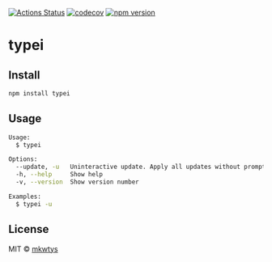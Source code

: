 [![Actions Status](https://github.com/mkwtys/typei/workflows/Node%20CI/badge.svg)](https://github.com/mkwtys/typei/actions?query=workflow%3A%22Node+CI%22)
[![codecov](https://codecov.io/gh/mkwtys/typei/branch/master/graph/badge.svg)](https://codecov.io/gh/mkwtys/typei)
[![npm version](https://badge.fury.io/js/typei.svg)](https://badge.fury.io/js/typei)

# typei

## Install

```sh
npm install typei
```

## Usage

```sh
Usage:
  $ typei

Options:
  --update, -u   Uninteractive update. Apply all updates without prompting
  -h, --help     Show help
  -v, --version  Show version number

Examples:
  $ typei -u
```

## License

MIT © [mkwtys](https://github.com/mkwtys)

